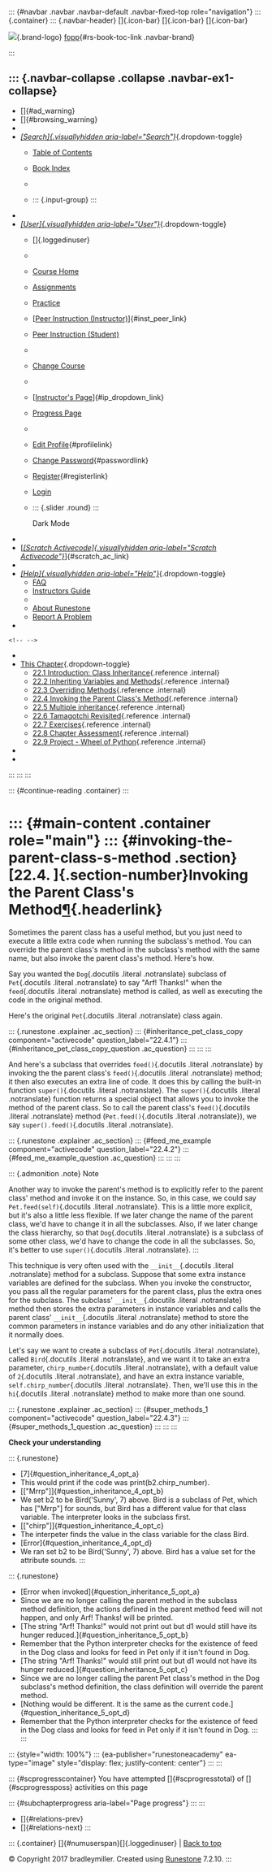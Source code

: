::: {#navbar .navbar .navbar-default .navbar-fixed-top role="navigation"}
::: {.container}
::: {.navbar-header}
[]{.icon-bar} []{.icon-bar} []{.icon-bar}

<div>

[![](../_static/img/RAIcon.png)](/runestone/default/user/login){.brand-logo}
[fopp](../index.html){#rs-book-toc-link .navbar-brand}

</div>
:::

::: {.navbar-collapse .collapse .navbar-ex1-collapse}
-   
-   []{#ad_warning}
-   []{#browsing_warning}
-   
-   [*[Search]{.visuallyhidden
    aria-label="Search"}*](#){.dropdown-toggle}
    -   [Table of Contents](../index.html)

    -   [Book Index](../genindex.html)

    -   

    -   ::: {.input-group}
        :::
-   
-   [*[User]{.visuallyhidden aria-label="User"}*](#){.dropdown-toggle}
    -   []{.loggedinuser}

    -   

    -   [Course Home](/ns/course/index)

    -   [Assignments](/assignment/student/chooseAssignment)

    -   [Practice](/runestone/assignments/practice)

    -   [[Peer Instruction
        (Instructor)](/runestone/peer/instructor.html)]{#inst_peer_link}

    -   [Peer Instruction (Student)](/runestone/peer/student.html)

    -   

    -   [Change Course](/runestone/default/courses)

    -   

    -   [[Instructor\'s
        Page](/runestone/admin/index)]{#ip_dropdown_link}

    -   [Progress Page](/runestone/dashboard/studentreport)

    -   

    -   [Edit Profile](/runestone/default/user/profile){#profilelink}

    -   [Change
        Password](/runestone/default/user/change_password){#passwordlink}

    -   [Register](/runestone/default/user/register){#registerlink}

    -   [Login](#)

    -   ::: {.slider .round}
        :::

        Dark Mode
-   
-   [[*[Scratch Activecode]{.visuallyhidden
    aria-label="Scratch Activecode"}*](javascript:runestoneComponents.popupScratchAC())]{#scratch_ac_link}
-   
-   [*[Help]{.visuallyhidden aria-label="Help"}*](#){.dropdown-toggle}
    -   [FAQ](http://runestoneinteractive.org/pages/faq.html)
    -   [Instructors Guide](https://guide.runestone.academy)
    -   
    -   [About Runestone](http://runestoneinteractive.org)
    -   [Report A
        Problem](/runestone/default/reportabug?course=fopp&page=InvokingSuperMethods)
-   

```{=html}
<!-- -->
```
-   
-   [This Chapter](../index.html){.dropdown-toggle}
    -   [22.1 Introduction: Class Inheritance](intro.html){.reference
        .internal}
    -   [22.2 Inheriting Variables and
        Methods](inheritVarsAndMethods.html){.reference .internal}
    -   [22.3 Overriding Methods](OverrideMethods.html){.reference
        .internal}
    -   [22.4 Invoking the Parent Class's
        Method](InvokingSuperMethods.html){.reference .internal}
    -   [22.5 Multiple inheritance](MultipleInheritance.html){.reference
        .internal}
    -   [22.6 Tamagotchi Revisited](TamagotchiRevisited.html){.reference
        .internal}
    -   [22.7 Exercises](Exercises.html){.reference .internal}
    -   [22.8 Chapter Assessment](ChapterAssessment.html){.reference
        .internal}
    -   [22.9 Project - Wheel of Python](chapterProject.html){.reference
        .internal}
-   
-   
:::
:::
:::

::: {#continue-reading .container}
:::

::: {#main-content .container role="main"}
::: {#invoking-the-parent-class-s-method .section}
[22.4. ]{.section-number}Invoking the Parent Class's Method[¶](#invoking-the-parent-class-s-method "Permalink to this heading"){.headerlink}
============================================================================================================================================

Sometimes the parent class has a useful method, but you just need to
execute a little extra code when running the subclass's method. You can
override the parent class's method in the subclass's method with the
same name, but also invoke the parent class's method. Here's how.

Say you wanted the `Dog`{.docutils .literal .notranslate} subclass of
`Pet`{.docutils .literal .notranslate} to say "Arf! Thanks!" when the
`feed`{.docutils .literal .notranslate} method is called, as well as
executing the code in the original method.

Here's the original `Pet`{.docutils .literal .notranslate} class again.

::: {.runestone .explainer .ac_section}
::: {#inheritance_pet_class_copy component="activecode" question_label="22.4.1"}
::: {#inheritance_pet_class_copy_question .ac_question}
:::
:::
:::

And here's a subclass that overrides `feed()`{.docutils .literal
.notranslate} by invoking the the parent class's `feed()`{.docutils
.literal .notranslate} method; it then also executes an extra line of
code. It does this by calling the built-in function `super()`{.docutils
.literal .notranslate}. The `super()`{.docutils .literal .notranslate}
function returns a special object that allows you to invoke the method
of the parent class. So to call the parent class's `feed()`{.docutils
.literal .notranslate} method (`Pet.feed()`{.docutils .literal
.notranslate}), we say `super().feed()`{.docutils .literal
.notranslate}.

::: {.runestone .explainer .ac_section}
::: {#feed_me_example component="activecode" question_label="22.4.2"}
::: {#feed_me_example_question .ac_question}
:::
:::
:::

::: {.admonition .note}
Note

Another way to invoke the parent's method is to explicitly refer to the
parent class' method and invoke it on the instance. So, in this case, we
could say `Pet.feed(self)`{.docutils .literal .notranslate}. This is a
little more explicit, but it's also a little less flexible. If we later
change the name of the parent class, we'd have to change it in all the
subclasses. Also, if we later change the class hierarchy, so that
`Dog`{.docutils .literal .notranslate} is a subclass of some other
class, we'd have to change the code in all the subclasses. So, it's
better to use `super()`{.docutils .literal .notranslate}.
:::

This technique is very often used with the `__init__`{.docutils .literal
.notranslate} method for a subclass. Suppose that some extra instance
variables are defined for the subclass. When you invoke the constructor,
you pass all the regular parameters for the parent class, plus the extra
ones for the subclass. The subclass' `__init__`{.docutils .literal
.notranslate} method then stores the extra parameters in instance
variables and calls the parent class' `__init__`{.docutils .literal
.notranslate} method to store the common parameters in instance
variables and do any other initialization that it normally does.

Let's say we want to create a subclass of `Pet`{.docutils .literal
.notranslate}, called `Bird`{.docutils .literal .notranslate}, and we
want it to take an extra parameter, `chirp_number`{.docutils .literal
.notranslate}, with a default value of `2`{.docutils .literal
.notranslate}, and have an extra instance variable,
`self.chirp_number`{.docutils .literal .notranslate}. Then, we'll use
this in the `hi`{.docutils .literal .notranslate} method to make more
than one sound.

::: {.runestone .explainer .ac_section}
::: {#super_methods_1 component="activecode" question_label="22.4.3"}
::: {#super_methods_1_question .ac_question}
:::
:::
:::

**Check your understanding**

::: {.runestone}
-   [7]{#question_inheritance_4_opt_a}
-   This would print if the code was print(b2.chirp\_number).
-   [\[\"Mrrp\"\]]{#question_inheritance_4_opt_b}
-   We set b2 to be Bird(\'Sunny\', 7) above. Bird is a subclass of Pet,
    which has \[\"Mrrp\"\] for sounds, but Bird has a different value
    for that class variable. The interpreter looks in the subclass
    first.
-   [\[\"chirp\"\]]{#question_inheritance_4_opt_c}
-   The interpeter finds the value in the class variable for the class
    Bird.
-   [Error]{#question_inheritance_4_opt_d}
-   We ran set b2 to be Bird(\'Sunny\', 7) above. Bird has a value set
    for the attribute sounds.
:::

::: {.runestone}
-   [Error when invoked]{#question_inheritance_5_opt_a}
-   Since we are no longer calling the parent method in the subclass
    method definition, the actions defined in the parent method feed
    will not happen, and only Arf! Thanks! will be printed.
-   [The string \"Arf! Thanks!\" would not print out but d1 would still
    have its hunger reduced.]{#question_inheritance_5_opt_b}
-   Remember that the Python interpreter checks for the existence of
    feed in the Dog class and looks for feed in Pet only if it isn\'t
    found in Dog.
-   [The string \"Arf! Thanks!\" would still print out but d1 would not
    have its hunger reduced.]{#question_inheritance_5_opt_c}
-   Since we are no longer calling the parent Pet class\'s method in the
    Dog subclass\'s method definition, the class definition will
    override the parent method.
-   [Nothing would be different. It is the same as the current
    code.]{#question_inheritance_5_opt_d}
-   Remember that the Python interpreter checks for the existence of
    feed in the Dog class and looks for feed in Pet only if it isn\'t
    found in Dog.
:::
:::

::: {style="width: 100%"}
::: {ea-publisher="runestoneacademy" ea-type="image" style="display: flex; justify-content: center"}
:::
:::

::: {#scprogresscontainer}
You have attempted []{#scprogresstotal} of []{#scprogressposs}
activities on this page

::: {#subchapterprogress aria-label="Page progress"}
:::
:::

-   [[](OverrideMethods.html)]{#relations-prev}
-   [[](MultipleInheritance.html)]{#relations-next}
:::

::: {.container}
[]{#numuserspan}[]{.loggedinuser} \| [Back to top](#)

© Copyright 2017 bradleymiller. Created using
[Runestone](http://runestoneinteractive.org/) 7.2.10.
:::
